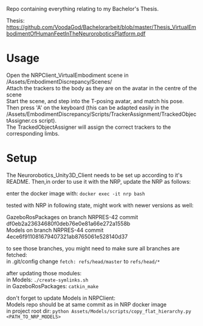 Repo containing everything relating to my Bachelor's Thesis.

Thesis: https://github.com/VoodaGod/Bachelorarbeit/blob/master/Thesis_VirtualEmbodimentOfHumanFeetInTheNeuroroboticsPlatform.pdf

# Usage
Open the NRPClient_VirtualEmbodiment scene in /Assets/EmbodimentDiscrepancy/Scenes/  
Attach the trackers to the body as they are on the avatar in the centre of the scene  
Start the scene, and step into the T-posing avatar, and match his pose. Then press 'A' on the keyboard (this can be adapted easily in the /Assets/EmbodimentDiscrepancy/Scripts/TrackerAssignment/TrackedObjectAssigner.cs script).  
The TrackedObjectAssigner will assign the correct trackers to the corresponding limbs.

# Setup

The Neurorobotics_Unity3D_Client needs to be set up according to it's README.
Then,in order to use it with the NRP, update the NRP as follows:


enter the docker image with: 
	`docker exec -it nrp bash`

tested with NRP in following state, might work with newer versions as well:

GazeboRosPackages on branch NRPRES-42 commit df0eb2a23634680f0deb76e0e81a66e272a1558b  
Models on branch NRPRES-44 commit 4ece6f911081679407321ab8765061e528140d37

to see those branches, you might need to make sure all branches are fetched:  
in .git/config change 
	`fetch: refs/head/master`
to
	`refs/head/*`

after updating those modules:  
	in Models: 
		`./create-symlinks.sh`  
	in GazeboRosPackages: 
		`catkin_make`

don't forget to update Models in NRPClient:  
	Models repo should be at same commit as in NRP docker image  
	in project root dir:
		`python Assets/Models/scripts/copy_flat_hierarchy.py <PATH_TO_NRP_MODELS>`
